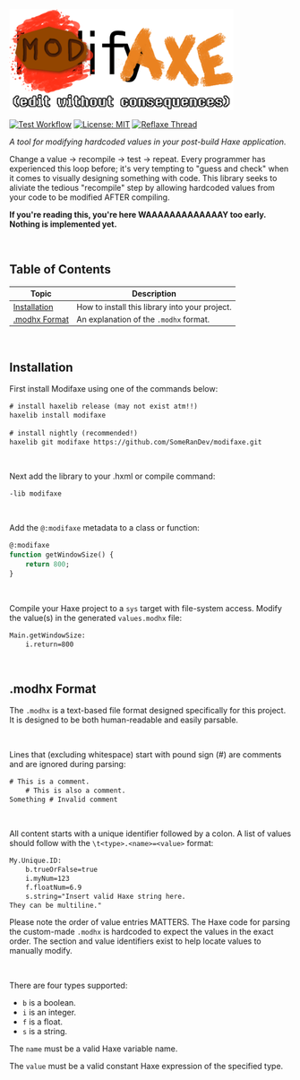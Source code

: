 <img src="https://github.com/SomeRanDev/modifaxe/blob/main/.github/logo.png" alt="WOOO been a while since I made a logo." width="400"/>

[![Test Workflow](https://github.com/SomeRanDev/modifaxe/actions/workflows/test.yml/badge.svg)](https://github.com/SomeRanDev/modifaxe/actions)
[![License: MIT](https://img.shields.io/badge/License-MIT-yellow.svg)](https://opensource.org/licenses/MIT)
<a href=""><img src="https://discordapp.com/api/guilds/162395145352904705/widget.png?style=shield" alt="Reflaxe Thread"/></a>

*A tool for modifying hardcoded values in your post-build Haxe application.*

Change a value -> recompile -> test -> repeat. Every programmer has experienced this loop before; it's very tempting to "guess and check" when it comes to visually designing something with code. This library seeks to aliviate the tedious "recompile" step by allowing hardcoded values from your code to be modified AFTER compiling.

**If you're reading this, you're here WAAAAAAAAAAAAAY too early. Nothing is implemented yet.**

&nbsp;
&nbsp;

## Table of Contents

| Topic | Description |
| --- | --- |
| [Installation](#automatic-installation) | How to install this library into your project. |
| [.modhx Format](#modhx-format) | An explanation of the `.modhx` format. |

&nbsp;
&nbsp;
&nbsp;

## Installation
First install Modifaxe using one of the commands below:
```hxml
# install haxelib release (may not exist atm!!)
haxelib install modifaxe

# install nightly (recommended!)
haxelib git modifaxe https://github.com/SomeRanDev/modifaxe.git
```

&nbsp;

Next add the library to your .hxml or compile command:
```
-lib modifaxe
```

&nbsp;

Add the `@:modifaxe` metadata to a class or function:
```haxe
@:modifaxe
function getWindowSize() {
	return 800;
}
```

&nbsp;

Compile your Haxe project to a `sys` target with file-system access.
Modify the value(s) in the generated `values.modhx` file:
```
Main.getWindowSize:
	i.return=800
```

&nbsp;
&nbsp;
&nbsp;

## .modhx Format
The `.modhx` is a text-based file format designed specifically for this project. It is designed to be both human-readable and easily parsable.

&nbsp;

Lines that (excluding whitespace) start with pound sign (#) are comments and are ignored during parsing:
```
# This is a comment.
	# This is also a comment.
Something # Invalid comment
```

&nbsp;

All content starts with a unique identifier followed by a colon. A list of values should follow with the `\t<type>.<name>=<value>` format:
```
My.Unique.ID:
	b.trueOrFalse=true
	i.myNum=123
	f.floatNum=6.9
	s.string="Insert valid Haxe string here.
They can be multiline."
```

Please note the order of value entries MATTERS. The Haxe code for parsing the custom-made `.modhx` is hardcoded to expect the values in the exact order. The section and value identifiers exist to help locate values to manually modify.

&nbsp;

There are four types supported:
 * `b` is a boolean.
 * `i` is an integer.
 * `f` is a float.
 * `s` is a string.

The `name` must be a valid Haxe variable name.

The `value` must be a valid constant Haxe expression of the specified type.

&nbsp;
&nbsp;
&nbsp;
